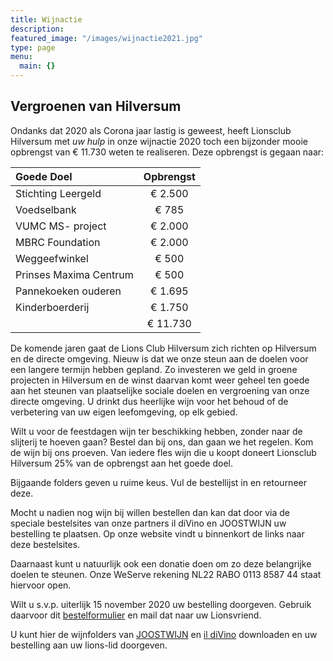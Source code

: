 ```yaml
---
title: Wijnactie
description:
featured_image: "/images/wijnactie2021.jpg"
type: page
menu:
  main: {}
---
```


## Vergroenen van Hilversum

Ondanks dat 2020 als Corona jaar lastig is geweest, heeft Lionsclub Hilversum met *uw hulp*
in onze wijnactie 2020 toch een bijzonder mooie opbrengst van € 11.730 weten te realiseren. Deze opbrengst is gegaan naar:

|            Goede Doel                | Opbrengst |
|:------------------------------------ |:---------:|
| Stichting Leergeld                   |    € 2.500|
| Voedselbank                          |      € 785|
| VUMC MS- project                     |    € 2.000|
| MBRC Foundation                      |    € 2.000|
| Weggeefwinkel                        |      € 500|
| Prinses Maxima Centrum               |      € 500|
| Pannekoeken ouderen                  |    € 1.695|
| Kinderboerderij                      |    € 1.750|
|                                      |   € 11.730|

De komende jaren gaat de Lions Club Hilversum zich richten op Hilversum en de directe omgeving. Nieuw is dat we onze steun aan de doelen voor een langere termijn hebben gepland. Zo investeren we geld in groene projecten in Hilversum en de winst daarvan komt weer geheel ten goede aan het steunen van plaatselijke sociale doelen en vergroening van onze directe omgeving. U drinkt dus heerlijke wijn voor het behoud of de verbetering van uw eigen leefomgeving, op elk gebied.

Wilt u voor de feestdagen wijn ter beschikking hebben, zonder naar de slijterij te hoeven gaan? Bestel dan bij ons, dan gaan we het regelen.  Kom de wijn bij ons proeven. Van iedere fles wijn die u koopt doneert Lionsclub Hilversum 25% van de opbrengst aan het goede doel.

Bijgaande folders geven u ruime keus. Vul de bestellijst in en retourneer deze.

Mocht u nadien nog wijn bij willen bestellen dan kan dat door via de speciale bestelsites van onze partners il diVino en JOOSTWIJN uw bestelling te plaatsen. Op onze website vindt u binnenkort de links naar deze bestelsites.

Daarnaast kunt u natuurlijk ook een donatie doen om zo deze belangrijke doelen te steunen. Onze WeServe rekening NL22 RABO 0113 8587 44 staat hiervoor open.

Wilt u s.v.p. uiterlijk 15 november 2020 uw bestelling doorgeven. Gebruik daarvoor dit [bestelformulier](https://lionshilversum.nl/bestelformulier.xlsx) en mail dat naar uw Lionsvriend.

U kunt hier de wijnfolders van [JOOSTWIJN](https://lionshilversum.nl/joostwijn2021.pdf) en [il diVino](https://lionshilversum.nl/ildivino2021.pdf) downloaden en uw bestelling aan uw lions-lid doorgeven.
